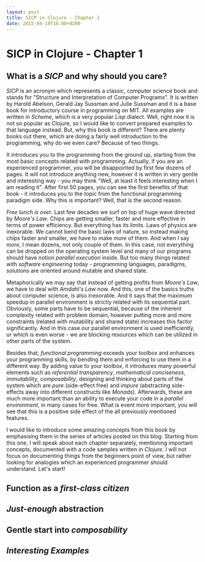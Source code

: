 ```yaml
---
layout: post
title: SICP in Clojure - Chapter 1
date: 2015-04-19T16:00+0200
---
```


# SICP in Clojure - Chapter 1

## What is a *SICP* and why should you care?

*SICP* is an acronym which represents a classic, computer science book and stands for "Structure and Interpretation of Computer Programs". It is written by Harold Abelson, Gerald Jay Sussman and Julie Sussman and it is a base book for introductory course in programming on MIT. All examples are written in *Scheme*, which is a very popular *Lisp* dialect. Well, right now it is not so popular as Clojure, so I would like to convert prepared examples to that language instead. But, why this book is different? There are plenty books out there, which are doing a fairly well introduction to the programming, why do we even care? Because of two things.

It introduces you to the programming from the ground up, starting from the most basic concepts related with programming. Actually, if you are an experienced programmer, you will be disappointed by first few dozens of pages. It will not introduce anything new, however it is written in very gentle and interesting way - you may think "Well, at least it feels interesting when I am reading it". After first 50 pages, you can see the first benefits of that book - it introduces you to the topic from the functional programming paradigm side. Why this is important? Well, that is the second reason.

*Free lunch is over*. Last few decades we surf on top of huge wave directed by *Moore's Law*. Chips are getting smaller, faster and more effective in terms of power efficiency. But everything has its limits. Laws of physics are inexorable. We cannot bend the basic laws of nature, so instead making chips faster and smaller, we have to make *more* of them. And when I say *more*, I mean dozens, not only couple of them. In this case, not everything can be dropped on the operating system level and many of our programs should have notion *parallel execution* inside. But too many things related with *software engineering* today - programming languages, paradigms, solutions are oriented around mutable and shared state.

Metaphorically we may say that instead of getting profits from *Moore's Law*, we have to deal with *Amdahl's Law* now. And this, one of the basics truths about computer science, is also inexorable. And it says that the maximum speedup in parallel environment is strictly related with its sequential part. Obviously, some parts have to be sequential, because of the inherent complexity related with problem domain, however putting more and more constraints (related with mutability and shared state) increases this factor significantly. And in this case our parallel environment is used inefficiently, or which is even worse - we are blocking resources which can be utilized in other parts of the system.

Besides that, *functional programming* exceeds your toolbox and enhances your programming skills, by bending them and enforcing to use them in a different way. By adding value to your toolbox, it introduces many powerful elements such as *referential transparency*, *mathematical conciseness*, *immutability*, *composability*, designing and thinking about parts of the system which are *pure* (side-effect free) and *impure* (abstracting side-effects away into different constructs like *Monads*). Afterwards, these are much more important than an ability to execute your code in a *parallel environment*, in many cases for free. What is event more important, you will see that this is a positive side effect of the all previously mentioned features.

I would like to introduce some amazing concepts from this book by emphasising them in the series of articles posted on this blog. Starting from this one, I will speak about each chapter separately, mentioning important concepts, documented with a code samples written in *Clojure*. I will not focus on documenting things from the beginners point of view, but rather looking for analogies which an experienced programmer should understand. Let's start!

## Function as a *first-class citizen*

## *Just-enough* abstraction

## Gentle start into *composability*

## *Interesting Examples*

